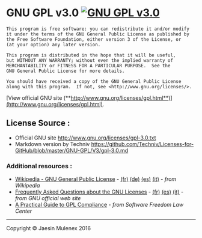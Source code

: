 
# GNU GPL v3.0 [![GNU GPL v3.0](http://www.gnu.org/graphics/gplv3-127x51.png)](http://www.gnu.org/licenses/gpl.html)

```
This program is free software: you can redistribute it and/or modify
it under the terms of the GNU General Public License as published by
the Free Software Foundation, either version 3 of the License, or
(at your option) any later version.

This program is distributed in the hope that it will be useful,
but WITHOUT ANY WARRANTY; without even the implied warranty of
MERCHANTABILITY or FITNESS FOR A PARTICULAR PURPOSE.  See the
GNU General Public License for more details.

You should have received a copy of the GNU General Public License
along with this program.  If not, see <http://www.gnu.org/licenses/>.
```

[View official GNU site (**http://www.gnu.org/licenses/gpl.html**)](http://www.gnu.org/licenses/gpl.html).

## License Source :
 - Official GNU site <http://www.gnu.org/licenses/gpl-3.0.txt>
 - Markdown version by Techniv <https://github.com/Techniv/Licenses-for-GitHub/blob/master/GNU-GPL/V3/gpl-3.0.md>

### Additional resources : 
 - [Wikipedia - GNU General Public License](http://en.wikipedia.org/wiki/GNU_General_Public_License) - 
   [(fr)](http://fr.wikipedia.org/wiki/Licence_publique_générale_GNU)
   [(de)](http://de.wikipedia.org/wiki/GNU_General_Public_License)
   [(es)](http://es.wikipedia.org/wiki/GNU_General_Public_License)
   [(it)](http://it.wikipedia.org/wiki/GNU_General_Public_License) - 
   _from Wikipedia_
 - [Frequently Asked Questions about the GNU Licenses](http://www.gnu.org/licenses/gpl-faq.en.html) - 
   [(fr)](http://www.gnu.org/licenses/gpl-faq.fr.html)
   [(es)](http://www.gnu.org/licenses/gpl-faq.es.html)
   [(it)](http://www.gnu.org/licenses/gpl-faq.it.html) - 
   _from GNU official web site_
 - [A Practical Guide to GPL Compliance](http://www.softwarefreedom.org/resources/2008/compliance-guide.html) - 
   _from Software Freedom Law Center_

------------------------------------------------------------------------------------------------------------------------

Copyright &copy; Jaesin Mulenex 2016
